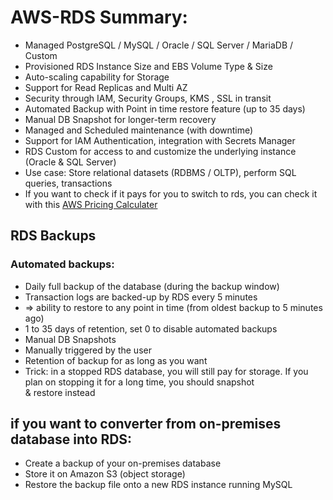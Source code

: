 # AWS-RDS Summary:
* Managed PostgreSQL / MySQL / Oracle / SQL Server / MariaDB / Custom
* Provisioned RDS Instance Size and EBS Volume Type & Size
* Auto-scaling capability for Storage
* Support for Read Replicas and Multi AZ
* Security through IAM, Security Groups, KMS , SSL in transit
* Automated Backup with Point in time restore feature (up to 35 days)
* Manual DB Snapshot for longer-term recovery
* Managed and Scheduled maintenance (with downtime)
* Support for IAM Authentication, integration with Secrets Manager
* RDS Custom for access to and customize the underlying instance (Oracle & SQL Server)
* Use case: Store relational datasets (RDBMS / OLTP), perform SQL queries, transactions
* If you want to check if it pays for you to switch to rds, you can check it with this [AWS Pricing Calculater]([https://pages.github.com/](https://calculator.aws/#/addService/RDSMySQL))

## RDS Backups
### Automated backups:
* Daily full backup of the database (during the backup window)
* Transaction logs are backed-up by RDS every 5 minutes
* => ability to restore to any point in time (from oldest backup to 5 minutes ago)
* 1 to 35 days of retention, set 0 to disable automated backups
* Manual DB Snapshots
* Manually triggered by the user
* Retention of backup for as long as you want
* Trick: in a stopped RDS database, you will still pay for storage. If you plan on
stopping it for a long time, you should snapshot & restore instead

## if you want to converter from on-premises database into RDS:
* Create a backup of your on-premises database
* Store it on Amazon S3 (object storage)
* Restore the backup file onto a new RDS instance running MySQL

